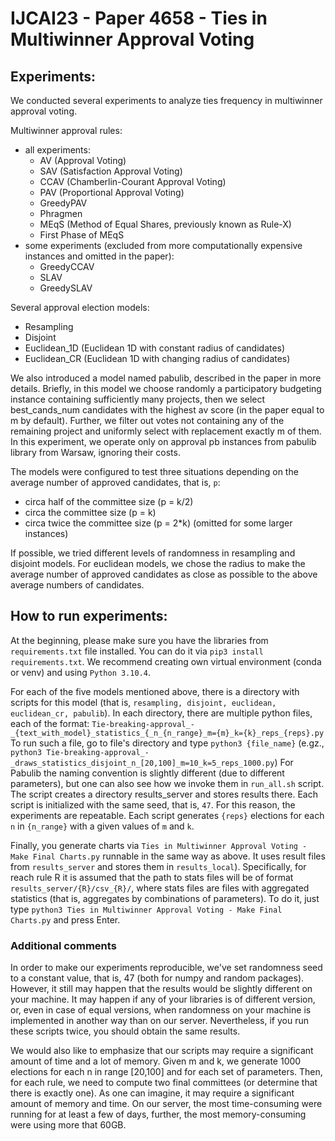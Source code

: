 # IJCAI23 - Paper 4658 - Ties in Multiwinner Approval Voting

## Experiments:

We conducted several experiments to analyze ties frequency in multiwinner approval voting.

Multiwinner approval rules:
- all experiments:
  - AV (Approval Voting)
  - SAV (Satisfaction Approval Voting)
  - CCAV (Chamberlin-Courant Approval Voting)
  - PAV (Proportional Approval Voting)
  - GreedyPAV
  - Phragmen
  - MEqS (Method of Equal Shares, previously known as Rule-X)
  - First Phase of MEqS
- some experiments (excluded from more computationally expensive instances and omitted in the paper):
  - GreedyCCAV
  - SLAV
  - GreedySLAV

Several approval election models:
- Resampling
- Disjoint
- Euclidean_1D (Euclidean 1D with constant radius of candidates)
- Euclidean_CR (Euclidean 1D with changing radius of candidates)

We also introduced a model named pabulib, described in the paper in more details. 
Briefly, in this model we choose randomly a participatory budgeting instance containing sufficiently many projects,
then we select best_cands_num candidates with the highest av score (in the paper equal to m by default).
Further, we filter out votes not containing any of the remaining project
and uniformly select with replacement exactly m of them. 
In this experiment, we operate only on approval pb instances from pabulib library from Warsaw,
ignoring their costs.


The models were configured to test three situations depending on 
the average number of approved candidates, that is, ```p```:
  - circa half of the committee size (p = k/2)
  - circa the committee size (p = k)
  - circa twice the committee size (p = 2*k) (omitted for some larger instances)


If possible, we tried different levels of randomness in resampling and disjoint models. 
For euclidean models, we chose the radius to make the average number of approved candidates 
as close as possible to the above average numbers of candidates.


## How to run experiments:

At the beginning, please make sure you have the libraries from ```requirements.txt``` file installed.
You can do it via ```pip3 install requirements.txt```.
We recommend creating own virtual environment (conda or venv) and using ```Python 3.10.4```.

For each of the five models mentioned above, there is a directory with scripts for this model 
(that is, ```resampling, disjoint, euclidean, euclidean_cr, pabulib```). 
In each directory, there are multiple python files, each of the format: 
```Tie-breaking-approval_-_{text_with_model}_statistics_{_n_{n_range}_m={m}_k={k}_reps_{reps}.py```
To run such a file, go to file's directory and type ```python3 {file_name}```
(e.gz., ```python3 Tie-breaking-approval_-_draws_statistics_disjoint_n_[20,100]_m=10_k=5_reps_1000.py```)
For Pabulib the naming convention is slightly different (due to different parameters), 
but one can also see how we invoke them in ```run_all.sh``` script.
The script creates a directory results_server and stores results there.
Each script is initialized with the same seed, that is, ```47```. For this reason, the experiments are repeatable.
Each script generates ```{reps}``` elections for each ```n``` in ```{n_range}``` with a given values of ```m``` and ```k```.  

Finally, you generate charts via ```Ties in Multiwinner Approval Voting - Make Final Charts.py``` runnable in the same way as above.
It uses result files from ```results_server``` and stores them in ```results_local```).
Specifically, for reach rule R it is assumed that the path to stats files will be of format ```results_server/{R}/csv_{R}/```,
where stats files are files with aggregated statistics (that is, aggregates by combinations of parameters).
To do it, just type ```python3 Ties in Multiwinner Approval Voting - Make Final Charts.py``` and press Enter.


### Additional comments

In order to make our experiments reproducible, we've set randomness seed to a constant value, 
that is, 47 (both for numpy and random packages).
However, it still may happen that the results would be slightly different on your machine.
It may happen if any of your libraries is of different version, or, even in case of equal versions,
when randomness on your machine is implemented in another way than on our server.
Nevertheless, if you run these scripts twice, you should obtain the same results.

We would also like to emphasize that our scripts may require a significant amount of time and a lot of memory. 
Given m and k, we generate 1000 elections for each n in range [20,100]
and for each set of parameters. Then, for each rule, we need to compute two final committees
(or determine that there is exactly one). As one can imagine, it may require a significant amount of memory and time.
On our server, the most time-consuming were running for at least a few of days, further,
the most memory-consuming were using more that 60GB.